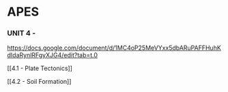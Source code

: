 # APES

### UNIT 4 -

<https://docs.google.com/document/d/1MC4oP25MeVYxx5dbARuPAFFHuhKdIdaRynlRFgyXJG4/edit?tab=t.0>

[[4.1 - Plate Tectonics]]

[[4.2 - Soil Formation]]